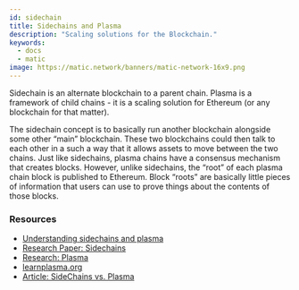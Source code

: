 ```yaml
---
id: sidechain
title: Sidechains and Plasma
description: "Scaling solutions for the Blockchain."
keywords:
  - docs
  - matic
image: https://matic.network/banners/matic-network-16x9.png 
---
```

Sidechain is an alternate blockchain to a parent chain. Plasma is a framework of child chains - it is a scaling solution for Ethereum (or any blockchain for that matter). 

The sidechain concept is to basically run another blockchain alongside some other “main” blockchain. These two blockchains could then talk to each other in a such a way that it allows assets to move between the two chains.
Just like sidechains, plasma chains have a consensus mechanism that creates blocks. However, unlike sidechains, the “root” of each plasma chain block is published to Ethereum. Block “roots” are basically little pieces of information that users can use to prove things about the contents of those blocks.

### **Resources**

- [Understanding sidechains and plasma](https://docs.plasma.group/en/latest/src/plasma/sidechains.html) <br/>
- [Research Paper: Sidechains](https://blockstream.com/sidechains.pdf) <br/>
- [Research: Plasma](http://plasma.io/) <br/>
- [learnplasma.org](https://www.learnplasma.org/en/learn/) <br/>
- [Article: SideChains vs. Plasma](https://medium.com/swlh/a-comparative-analysis-of-sidechains-plasma-and-sharding-8152f6b51a31) 